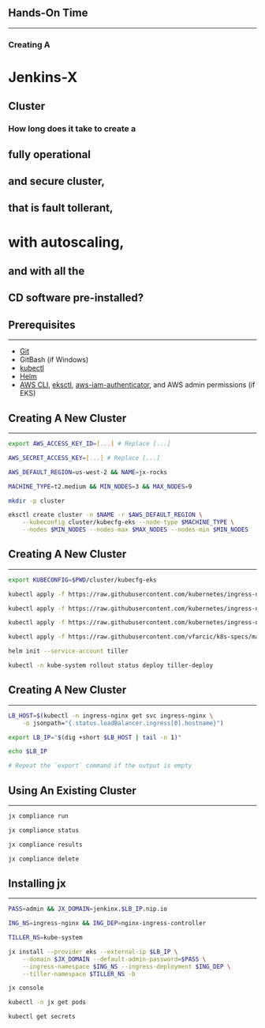 ## Hands-On Time

---

### Creating A
# Jenkins-X
## Cluster


<!-- .slide: data-background="../img/background/why.jpg" -->
### How long does it take to create a
## fully operational 
## and secure cluster,
## that is fault tollerant,
# with autoscaling,
## and with all the
## CD software pre-installed?


## Prerequisites

---

* [Git](https://git-scm.com/)
* GitBash (if Windows)
* [kubectl](https://kubernetes.io/docs/tasks/tools/install-kubectl/)
* [Helm](https://helm.sh/)
* [AWS CLI](https://aws.amazon.com/cli/), [eksctl](https://github.com/weaveworks/eksctl), [aws-iam-authenticator](https://github.com/kubernetes-sigs/aws-iam-authenticator), and AWS admin permissions (if EKS)


## Creating A New Cluster

---

```bash
export AWS_ACCESS_KEY_ID=[...] # Replace [...]

AWS_SECRET_ACCESS_KEY=[...] # Replace [...]

AWS_DEFAULT_REGION=us-west-2 && NAME=jx-rocks

MACHINE_TYPE=t2.medium && MIN_NODES=3 && MAX_NODES=9

mkdir -p cluster

eksctl create cluster -n $NAME -r $AWS_DEFAULT_REGION \
    --kubeconfig cluster/kubecfg-eks --node-type $MACHINE_TYPE \
    --nodes $MIN_NODES --nodes-max $MAX_NODES --nodes-min $MIN_NODES
```


## Creating A New Cluster

---

```bash
export KUBECONFIG=$PWD/cluster/kubecfg-eks

kubectl apply -f https://raw.githubusercontent.com/kubernetes/ingress-nginx/master/deploy/mandatory.yaml

kubectl apply -f https://raw.githubusercontent.com/kubernetes/ingress-nginx/master/deploy/provider/aws/service-l4.yaml

kubectl apply -f https://raw.githubusercontent.com/kubernetes/ingress-nginx/master/deploy/provider/aws/patch-configmap-l4.yaml

kubectl apply -f https://raw.githubusercontent.com/vfarcic/k8s-specs/master/helm/tiller-rbac.yml

helm init --service-account tiller

kubectl -n kube-system rollout status deploy tiller-deploy
```


## Creating A New Cluster

---

```bash
LB_HOST=$(kubectl -n ingress-nginx get svc ingress-nginx \
    -o jsonpath="{.status.loadBalancer.ingress[0].hostname}")

export LB_IP="$(dig +short $LB_HOST | tail -n 1)"

echo $LB_IP

# Repeat the `export` command if the output is empty
```


## Using An Existing Cluster

---

```bash
jx compliance run

jx compliance status

jx compliance results

jx compliance delete
```


## Installing jx

---

```bash
PASS=admin && JX_DOMAIN=jenkinx.$LB_IP.nip.io

ING_NS=ingress-nginx && ING_DEP=nginx-ingress-controller

TILLER_NS=kube-system

jx install --provider eks --external-ip $LB_IP \
    --domain $JX_DOMAIN --default-admin-password=$PASS \
    --ingress-namespace $ING_NS --ingress-deployment $ING_DEP \
    --tiller-namespace $TILLER_NS -b

jx console

kubectl -n jx get pods

kubectl get secrets
```
